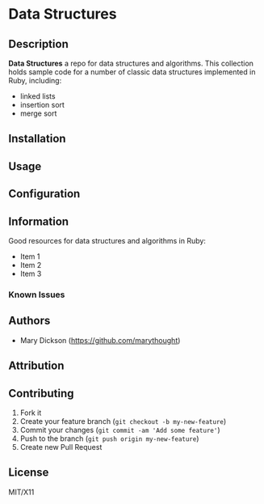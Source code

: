 # Data Structures


## Description
**Data Structures** a repo for data structures and algorithms. This collection holds sample code for a number of classic data structures implemented in Ruby, including:

* linked lists
* insertion sort
* merge sort

## Installation

## Usage

## Configuration

## Information

Good resources for data structures and algorithms in Ruby:
* Item 1
* Item 2
* Item 3

### Known Issues

## Authors

* Mary Dickson (https://github.com/marythought)

## Attribution

## Contributing

1. Fork it
2. Create your feature branch (`git checkout -b my-new-feature`)
3. Commit your changes (`git commit -am 'Add some feature'`)
4. Push to the branch (`git push origin my-new-feature`)
5. Create new Pull Request

## License

MIT/X11
